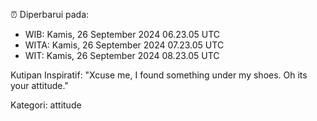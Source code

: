 ⏰ Diperbarui pada:
- WIB: Kamis, 26 September 2024 06.23.05 UTC
- WITA: Kamis, 26 September 2024 07.23.05 UTC
- WIT: Kamis, 26 September 2024 08.23.05 UTC

Kutipan Inspiratif:
"Xcuse me, I found something under my shoes. Oh its your attitude."


Kategori: attitude

